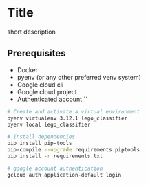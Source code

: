 # Title

short description

## Prerequisites
- Docker
- pyenv (or any other preferred venv system)
- Google cloud cli
- Google cloud project
- Authenticated account ``



```bash
# Create and activate a virtual environment
pyenv virtualenv 3.12.1 lego_classifier
pyenv local lego_classifier

# Install dependencies
pip install pip-tools
pip-compile --upgrade requirements.piptools
pip install -r requirements.txt

# google account authentication
gcloud auth application-default login

```

